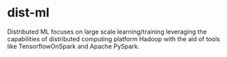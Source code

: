 # dist-ml
Distributed ML focuses on large scale learning/training leveraging the capabilities of distributed computing platform Hadoop with the aid of tools like TensorflowOnSpark and Apache PySpark.
